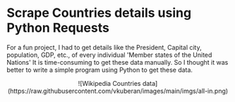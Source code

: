 # Scrape Countries details using Python Requests
For a fun project, I had to get details like the President, Capital city, population, GDP, etc., of every individual 'Member states of the United Nations' It is time-consuming to get these data manually. So I thought it was better to write a simple program using Python to get these data.

<p align="center">
![Wikipedia Countries data](https://raw.githubusercontent.com/vkuberan/images/main/imgs/all-in.png)
</p>
